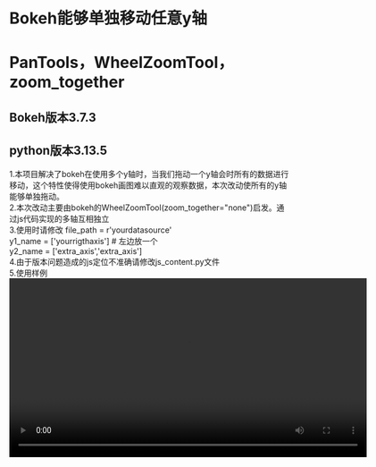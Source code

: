 # Bokeh能够单独移动任意y轴
# PanTools，WheelZoomTool，zoom_together
## Bokeh版本3.7.3
## python版本3.13.5

1.本项目解决了bokeh在使用多个y轴时，当我们拖动一个y轴会时所有的数据进行移动，这个特性使得使用bokeh画图难以直观的观察数据，本次改动使所有的y轴能够单独拖动。  
2.本次改动主要由bokeh的WheelZoomTool(zoom_together="none")启发。通过js代码实现的多轴互相独立  
3.使用时请修改
file_path = r'yourdatasource'  
y1_name = ['yourrigthaxis']	# 左边放一个  
y2_name = ['extra_axis','extra_axis']  
4.由于版本问题造成的js定位不准确请修改js_content.py文件  
5.使用样例  
<video src="example.mp4" width="640" controls>
</video>

